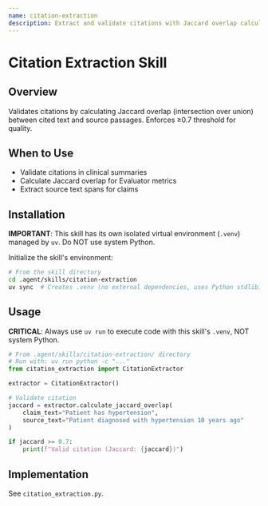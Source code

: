 ```yaml
---
name: citation-extraction
description: Extract and validate citations with Jaccard overlap calculation. Ensures all claims have verifiable source evidence with ≥0.7 alignment threshold.
---
```


# Citation Extraction Skill

## Overview

Validates citations by calculating Jaccard overlap (intersection over union) between cited text and source passages. Enforces ≥0.7 threshold for quality.

## When to Use

- Validate citations in clinical summaries
- Calculate Jaccard overlap for Evaluator metrics
- Extract source text spans for claims

## Installation

**IMPORTANT**: This skill has its own isolated virtual environment (`.venv`) managed by `uv`. Do NOT use system Python.

Initialize the skill's environment:
```bash
# From the skill directory
cd .agent/skills/citation-extraction
uv sync  # Creates .venv (no external dependencies, uses Python stdlib)
```

## Usage

**CRITICAL**: Always use `uv run` to execute code with this skill's `.venv`, NOT system Python.

```python
# From .agent/skills/citation-extraction/ directory
# Run with: uv run python -c "..."
from citation_extraction import CitationExtractor

extractor = CitationExtractor()

# Validate citation
jaccard = extractor.calculate_jaccard_overlap(
    claim_text="Patient has hypertension",
    source_text="Patient diagnosed with hypertension 10 years ago"
)

if jaccard >= 0.7:
    print(f"Valid citation (Jaccard: {jaccard})")
```

## Implementation

See `citation_extraction.py`.
